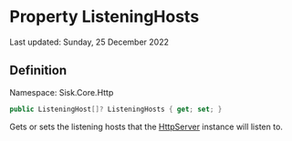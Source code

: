 # Property ListeningHosts
Last updated: Sunday, 25 December 2022

## Definition
Namespace: Sisk.Core.Http

```csharp
public ListeningHost[]? ListeningHosts { get; set; }
```

Gets or sets the listening hosts that the [HttpServer](/spec/Sisk/Core/Http/HttpServer) instance will listen to.

